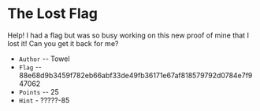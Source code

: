 # The Lost Flag
Help! I had a flag but was so busy working on this new proof of mine that I lost it! Can you get it back for me?

* `Author` -- Towel
* `Flag` -- 88e68d9b3459f782eb66abf33de49fb36171e67af818579792d0784e7f947062 
* `Points` -- 25
* `Hint` - ?????-85
